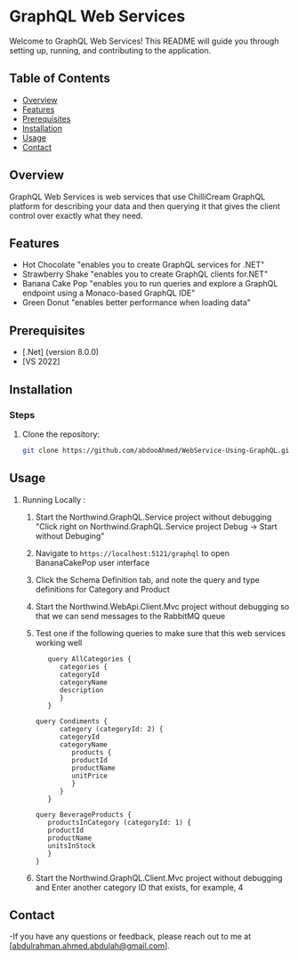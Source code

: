 # GraphQL Web Services

Welcome to GraphQL Web Services! This README will guide you through setting up, running, and contributing to the application.

## Table of Contents

- [Overview](#overview)
- [Features](#features)
- [Prerequisites](#prerequisites)
- [Installation](#installation)
- [Usage](#usage)
- [Contact](#contact)

## Overview

GraphQL Web Services is web services that use ChilliCream GraphQL platform for describing your data and then querying it that gives the client control over exactly what they need.

## Features

- Hot Chocolate "enables you to create GraphQL services for .NET"
- Strawberry Shake "enables you to create GraphQL clients for.NET"
- Banana Cake Pop "enables you to run queries and explore a GraphQL endpoint using a Monaco-based GraphQL IDE"
- Green Donut "enables better performance when loading data"

## Prerequisites

- [.Net] (version 8.0.0)
- [VS 2022]

## Installation

### Steps

1. Clone the repository:
   ```bash
   git clone https://github.com/abdooAhmed/WebService-Using-GraphQL.git
   ```

## Usage

1. Running Locally :

   1. Start the Northwind.GraphQL.Service project without debugging "Click right on Northwind.GraphQL.Service project Debug -> Start without Debuging"
   2. Navigate to `https://localhost:5121/graphql` to open BananaCakePop user interface
   3. Click the Schema Definition tab, and note the query and type definitions for Category and Product
   4. Start the Northwind.WebApi.Client.Mvc project without debugging so that we can send messages to the RabbitMQ queue
   5. Test one if the following queries to make sure that this web services working well

      ```
         query AllCategories {
            categories {
            categoryId
            categoryName
            description
            }
         }

      ```

      ```
      query Condiments {
            category (categoryId: 2) {
            categoryId
            categoryName
               products {
               productId
               productName
               unitPrice
               }
            }
         }
      ```

      ```
      query BeverageProducts {
         productsInCategory (categoryId: 1) {
         productId
         productName
         unitsInStock
         }
      }

      ```

   6. Start the Northwind.GraphQL.Client.Mvc project without debugging and Enter another category ID that exists, for example, 4

## Contact

-If you have any questions or feedback, please reach out to me at [abdulrahman.ahmed.abdulah@gmail.com].
